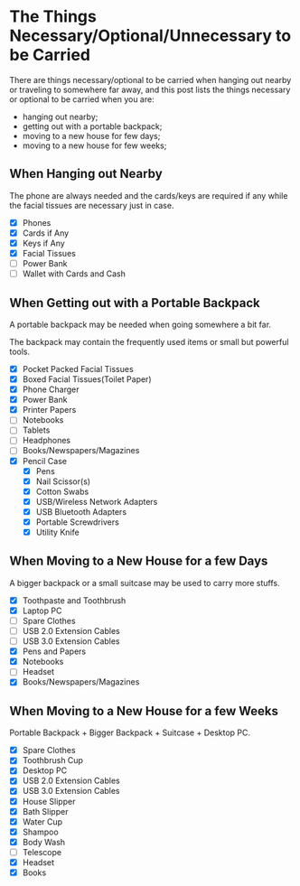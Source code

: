 # The Things Necessary/Optional/Unnecessary to be Carried

<!--
```yaml
metadata: true
times:
    - 2018-10-08T18:17:03+0800
    - 2018-10-08T19:36:11+0800
	- 2018-10-08T19:52:12+0800
titles:
    - The Things Necessary/Optional/Unnecessary to be Carried
    - Things to be Carried
    - The Things Necessary to be Carried
    - The Things to be Carried
keys:
    - Things-to-be-Carried.md
    - The-Things-Necessary-to-be-Carried.md
```
-->

There are things necessary/optional to be carried when hanging out nearby or traveling to somewhere far away,
and this post lists the things necessary or optional to be carried when you are:

- hanging out nearby;
- getting out with a portable backpack;
- moving to a new house for few days;
- moving to a new house for few weeks;


## When Hanging out Nearby

The phone are always needed and the cards/keys are required if any while the facial tissues are necessary just in case.

- [x] Phones
- [x] Cards if Any
- [x] Keys if Any
- [x] Facial Tissues
- [ ] Power Bank
- [ ] Wallet with Cards and Cash

## When Getting out with a Portable Backpack

A portable backpack may be needed when going somewhere a bit far.

The backpack may contain the frequently used items or small but powerful tools.

- [x] Pocket Packed Facial Tissues
- [x] Boxed Facial Tissues(Toilet Paper)
- [x] Phone Charger
- [x] Power Bank
- [x] Printer Papers
- [ ] Notebooks
- [ ] Tablets
- [ ] Headphones
- [ ] Books/Newspapers/Magazines
- [x] Pencil Case
	- [x] Pens
	- [x] Nail Scissor(s)
	- [x] Cotton Swabs
	- [x] USB/Wireless Network Adapters
	- [x] USB Bluetooth Adapters
	- [x] Portable Screwdrivers
	- [x] Utility Knife

## When Moving to a New House for a few Days

A bigger backpack or a small suitcase may be used to carry more stuffs.

- [x] Toothpaste and Toothbrush
- [x] Laptop PC
- [ ] Spare Clothes
- [ ] USB 2.0 Extension Cables
- [ ] USB 3.0 Extension Cables
- [x] Pens and Papers
- [x] Notebooks
- [ ] Headset
- [x] Books/Newspapers/Magazines

## When Moving to a New House for a few Weeks

Portable Backpack + Bigger Backpack + Suitcase + Desktop PC.

- [x] Spare Clothes
- [x] Toothbrush Cup
- [x] Desktop PC
- [x] USB 2.0 Extension Cables
- [x] USB 3.0 Extension Cables
- [x] House Slipper
- [x] Bath Slipper
- [x] Water Cup
- [x] Shampoo
- [x] Body Wash
- [ ] Telescope
- [x] Headset
- [x] Books
